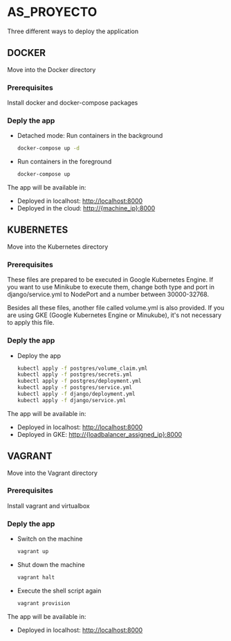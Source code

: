 # AS_PROYECTO
Three different ways to deploy the application
## DOCKER
Move into the Docker directory
### Prerequisites
Install docker and docker-compose packages

### Deply the app
* Detached mode: Run containers in the background
  ```sh
  docker-compose up -d
  ```
* Run containers in the foreground
  ```sh
  docker-compose up
  ```
The app will be available in:
* Deployed in localhost: [http://localhost:8000](http://localhost:8000)
* Deployed in the cloud: [http://{machine_ip}:8000](http://{machine_ip}:8000)

## KUBERNETES
Move into the Kubernetes directory
### Prerequisites
These files are prepared to be executed in Google Kubernetes Engine.
If you want to use Minikube to execute them, change both type and port in django/service.yml to NodePort and a number between 30000-32768.

Besides all these files, another file called volume.yml is also provided. If you are using GKE (Google Kubernetes Engine or Minukube), it's not necessary to apply this file.
### Deply the app
* Deploy the app
  ```sh
  kubectl apply -f postgres/volume_claim.yml
  kubectl apply -f postgres/secrets.yml
  kubectl apply -f postgres/deployment.yml
  kubectl apply -f postgres/service.yml
  kubectl apply -f django/deployment.yml
  kubectl apply -f django/service.yml
  ```
The app will be available in:
* Deployed in localhost: [http://localhost:8000](http://localhost:8000)
* Deployed in GKE: [http://{loadbalancer_assigned_ip}:8000](http://{machine_ip}:8000)

## VAGRANT
Move into the Vagrant directory
### Prerequisites
Install vagrant and virtualbox

### Deply the app
* Switch on the machine
  ```sh
  vagrant up
  ```
* Shut down the machine
  ```sh
  vagrant halt
  ```
* Execute the shell script again
  ```sh
  vagrant provision
  ```
The app will be available in:
* Deployed in localhost: [http://localhost:8000](http://localhost:8000)
